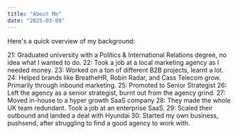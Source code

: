 ```yaml
---
title: "About Me"
date: "2025-03-09"
---
```


Here's a quick overview of my background:

21: Graduated university with a Politics & International Relations degree, no idea what I wanted to do. 
22: Took a job at a local marketing agency as I needed money. 
23: Worked on a ton of different B2B projects, learnt a lot. 
24: Helped brands like BreatheHR, Robin Radar, and Cass Telecom grow. Primarily through inbound marketing. 
25: Promoted to Senior Strategist
26: Left the agency as a senior strategist, burnt out from the agency grind. 
27: Moved in-house to a hyper growth SaaS company
28: They made the whole UK team redundant. Took a job at an enterprise SaaS. 
29: Scaled their outbound and landed a deal with Hyundai 
30: Started my own business, pushsend, after struggling to find a good agency to work with. 